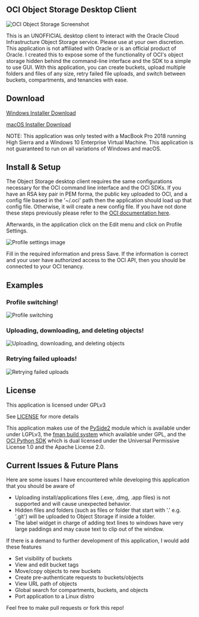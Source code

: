 ## OCI Object Storage Desktop Client

![OCI Object Storage Screenshot](/img/example.png?raw=true)

This is an UNOFFICIAL desktop client to interact with the Oracle Cloud Infrastructure Object Storage service. Please use at your own discretion. This application is not affiliated with Oracle or is an official product of Oracle. I created this to expose some of the functionality of OCI's object storage hidden behind the command-line interface and the SDK to a simple to use GUI. With this application, you can create buckets, upload multiple folders and files of any size, retry failed file uploads, and switch between buckets, compartments, and tenancies with ease.

## Download

[Windows Installer Download](https://objectstorage.us-ashburn-1.oraclecloud.com/n/orasenatdpltoci02/b/object-storage-desktop/o/OCI%20Object%20StorageSetup.exe)

[macOS Installer Download](https://objectstorage.us-ashburn-1.oraclecloud.com/n/orasenatdpltoci02/b/object-storage-desktop/o/OCI%20Object%20Storage.dmg)

NOTE: This application was only tested with a MacBook Pro 2018 running High Sierra and a Windows 10 Enterprise Virtual Machine. This application is not guaranteed to run on all variations of Windows and macOS.

## Install & Setup

The Object Storage desktop client requires the same configurations necessary for the OCI command line interface and the OCI SDKs. If you have an RSA key pair in PEM forma, the public key uploaded to OCI, and a config file based in the '~/.oci' path then the application should load up that config file. Otherwise, it will create a new config file. If you have not done these steps previously please refer to the [OCI documentation here](https://docs.cloud.oracle.com/iaas/Content/API/Concepts/apisigningkey.htm).

Afterwards, in the application click on the Edit menu and click on Profile Settings.

![Profile settings image](/img/profile_settings.png)

Fill in the required information and press Save. If the information is correct and your user have authorized access to the OCI API, then you should be connected to your OCI tenancy.

## Examples

### Profile switching!

![Profile switching](/img/switch_profiles.gif?raw=true)

### Uploading, downloading, and deleting objects!

![Uploading, downloading, and deleting objects](/img/upload_download_delete.gif?raw=true)

### Retrying failed uploads!

![Retrying failed uploads](/img/retry.gif?raw=true)

## License

This application is licensed under GPLv3

See [LICENSE](https://github.com/rosalexander/oci-object-storage-desktop/blob/master/LICENSE) for more details

This application makes use of the [PySide2](https://wiki.qt.io/Qt_for_Python) module which is available under under LGPLv3, the [fman build system](https://github.com/mherrmann/fbs) which available under GPL, and the [OCI Python SDK](https://github.com/oracle/oci-python-sdk) which is dual licensed under the Universal Permissive License 1.0 and the Apache License 2.0.

## Current Issues & Future Plans

Here are some issues I have encountered while developing this application that you should be aware of
* Uploading install/applications files (.exe, .dmg, .app files) is not supported and will cause unexpected behavior. 
* Hidden files and folders (such as files or folder that start with '.' e.g. '.git') will be uploaded to Object Storage if inside a folder. 
* The label widget in charge of adding text lines to windows have very large paddings and may cause text to clip out of the window.

If there is a demand to further development of this application, I would add these features
* Set visibility of buckets
* View and edit bucket tags
* Move/copy objects to new buckets
* Create pre-authenticate requests to buckets/objects
* View URL path of objects
* Global search for compartments, buckets, and objects
* Port application to a Linux distro

Feel free to make pull requests or fork this repo!
